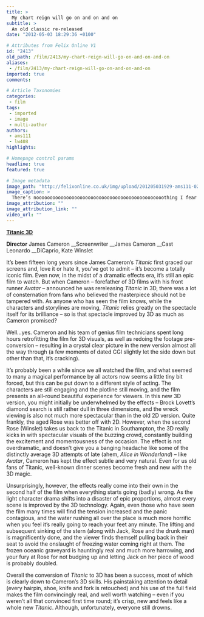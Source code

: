 ```yaml
---
title: >
  My chart reign will go on and on and on
subtitle: >
  An old classic re-released
date: "2012-05-03 18:29:36 +0100"

# Attributes from Felix Online V1
id: "2413"
old_path: /film/2413/my-chart-reign-will-go-on-and-on-and-on
aliases:
 - /film/2413/my-chart-reign-will-go-on-and-on-and-on
imported: true
comments:

# Article Taxonomies
categories:
 - film
tags:
 - imported
 - image
 - multi-author
authors:
 - ams111
 - lw408
highlights:

# Homepage control params
headline: true
featured: true

# Image metadata
image_path: "http://felixonline.co.uk/img/upload/201205031929-ams111-02012_titanic_3d_001.jpg"
image_caption: >
  There’s nooooooooooooooooooooooooooooooooooooooooooooooothing I fear (ex
image_attribution: ""
image_attribution_link: ""
video_url: ""
---
```


[__Titanic 3D__](http://www.imdb.com/title/tt1869152/)

__Director__ James Cameron
__Screenwriter __James Cameron
__Cast Leonardo __DiCaprio, Kate Winslet

It’s been fifteen long years since James Cameron’s _Titanic_ first graced our screens and, love it or hate it, you’ve got to admit – it’s become a totally iconic film. Even now, in the midst of a dramatic effects era, it’s still an epic film to watch. But when Cameron – forefather of 3D films with his front runner _Avatar_ – announced he was rereleasing _Titanic_ in 3D, there was a lot of consternation from fans who believed the masterpiece should not be tampered with. As anyone who has seen the film knows, while the characters and storylines are moving, _Titanic_ relies greatly on the spectacle itself for its brilliance – so is that spectacle improved by 3D as much as Cameron promised?

Well…yes. Cameron and his team of genius film technicians spent long hours retrofitting the film for 3D visuals, as well as redoing the footage pre-conversion – resulting in a crystal clear picture in the new version almost all the way through (a few moments of dated CGI slightly let the side down but other than that, it’s cracking).

It’s probably been a while since we all watched the film, and what seemed to many a magical performance by all actors now seems a little tiny bit forced, but this can be put down to a different style of acting. The characters are still engaging and the plotline still moving, and the film presents an all-round beautiful experience for viewers. In this new 3D version, you might initially be underwhelmed by the effects – Brock Lovett’s diamond search is still rather dull in three dimensions, and the wreck viewing is also not much more spectacular than in the old 2D version. Quite frankly, the aged Rose was better off with 2D. However, when the second Rose (Winslet) takes us back to the Titanic in Southampton, the 3D really kicks in with spectacular visuals of the buzzing crowd, constantly building the excitement and momentousness of the occasion. The effect is not overdramatic, and doesn’t give you a banging headache like some of the distinctly average 3D attempts of late (ahem, _Alice in Wonderland_) – like _Avatar_, Cameron has kept the effect subtle and very natural. Even for us old fans of Titanic, well-known dinner scenes become fresh and new with the 3D magic.

Unsurprisingly, however, the effects really come into their own in the second half of the film when everything starts going (badly) wrong. As the light character drama shifts into a disaster of epic proportions, almost every scene is improved by the 3D technology. Again, even those who have seen the film many times will find the tension increased and the panic contagious, and the water rushing all over the place is much more horrific when you feel it’s really going to reach your feet any minute. The lifting and subsequent sinking of the stern (along with Jack, Rose and the drunk man) is magnificently done, and the viewer finds themself pulling back in their seat to avoid the onslaught of freezing water coming right at them. The frozen oceanic graveyard is hauntingly real and much more harrowing, and your fury at Rose for not budging up and letting Jack on her piece of wood is probably doubled.

Overall the conversion of _Titanic_ to 3D has been a success, most of which is clearly down to Cameron’s 3D skills. His painstaking attention to detail (every hairpin, shoe, knife and fork is retouched) and his use of the full field makes the film convincingly real, and well worth watching – even if you weren’t all that convinced first time round; it’s crisp, new and feels like a whole new _Titanic_. Although, unfortunately, everyone still drowns.
